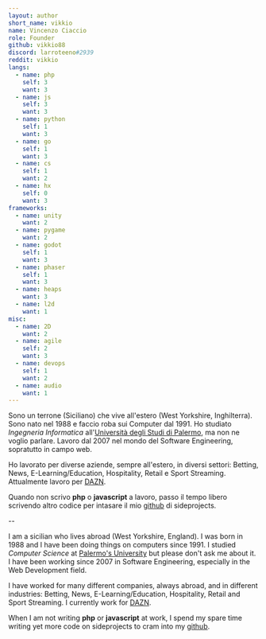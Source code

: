```yaml
---
layout: author
short_name: vikkio
name: Vincenzo Ciaccio
role: Founder
github: vikkio88
discord: larroteeno#2939
reddit: vikkio
langs:
  - name: php 
    self: 3
    want: 3
  - name: js 
    self: 3
    want: 3
  - name: python 
    self: 1
    want: 3
  - name: go
    self: 1
    want: 3
  - name: cs
    self: 1
    want: 2
  - name: hx
    self: 0
    want: 3
frameworks:
  - name: unity
    want: 2
  - name: pygame
    want: 2
  - name: godot
    self: 1
    want: 3
  - name: phaser
    self: 1
    want: 3
  - name: heaps
    want: 3
  - name: l2d
    want: 1
misc:
  - name: 2D
    want: 2
  - name: agile
    self: 2
    want: 3
  - name: devops
    self: 1
    want: 2
  - name: audio
    want: 1
---
```


Sono un terrone (Siciliano) che vive all'estero (West Yorkshire, Inghilterra). Sono nato nel 1988 e faccio roba sui Computer dal 1991. Ho studiato *Ingegneria Informatica* all'[Università degli Studi di Palermo](https://unipa.it), ma non ne voglio parlare. Lavoro dal 2007 nel mondo del Software Engineering, sopratutto in campo web.

Ho lavorato per diverse aziende, sempre all'estero, in diversi settori: Betting, News, E-Learning/Education, Hospitality, Retail e Sport Streaming. Attualmente lavoro per [DAZN](https://dazn.com).

Quando non scrivo **php** o **javascript** a lavoro, passo il tempo libero scrivendo altro codice per intasare il mio [github](https://github.com/vikkio88) di sideprojects.

--

I am a sicilian who lives abroad (West Yorkshire, England).
I was born in 1988 and I have been doing things on computers since 1991. I studied *Computer Science* at [Palermo's University](https://unipa.it) but please don't ask me about it. I have been working since 2007 in Software Engineering, especially in the Web Development field.

I have worked for many different companies, always abroad, and in different industries: Betting, News, E-Learning/Education, Hospitality, Retail and Sport Streaming.
I currently work for [DAZN](https://dazn.com).

When I am not writing **php** or **javascript** at work, I spend my spare time writing yet more code on sideprojects to cram into my [github](https://github.com/vikkio88).